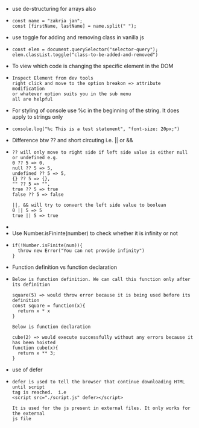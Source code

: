 - use de-structuring for arrays also
- ```
  const name = "zakria jan";
  const [firstName, lastName] = name.split(" ");
  ```
- use toggle for adding and removing class in vanilla js
- ```
  const elem = document.querySelector("selector-query");
  elem.classList.toggle("class-to-be-added-and-removed")
  ```
- To view which code is changing the specific element in the DOM
- ```
  Inspect Element from dev tools
  right click and move to the option breakon => attribute modification 
  or whatever option suits you in the sub menu
  all are helpful
  ```
- For styling of console use %c in the beginning of the string. It does apply to strings only
- ```
  console.log("%c This is a test statement", "font-size: 20px;")
  ```
- Difference btw ?? and short circuting i.e. || or &&
- ```
  ?? will only move to right side if left side value is either null or undefined e.g.
  0 ?? 5 => 0, 
  null ?? 5 => 5, 
  undefined ?? 5 => 5, 
  {} ?? 5 => {}, 
  "" ?? 5 => "",
  true ?? 5 => true
  false ?? 5 => false
  
  ||, && will try to convert the left side value to boolean
  0 || 5 => 5
  true || 5 => true
  
  ```
-
- Use Number.isFininte(number) to check whether it is infinity or not
- ```
  if(!Number.isFinite(num)){
  	throw new Error("You can not provide infinity")
  }
  ```
- Function definition vs function declaration
- ```
  Below is function definition. We can call this function only after its definition
  
  square(5) => would throw error because it is being used before its definition
  const square = function(x){
  	return x * x
  }
  
  Below is function declaration
  
  cube(2) => would execute successfully without any errors because it has been hoisted
  function cube(x){
  	return x ** 3;
  }
  ```
- use of defer
- ```
  defer is used to tell the browser that continue downloading HTML until script 
  tag is reached.  i.e
  <script src="./script.js" defer></script>
  
  It is used for the js present in external files. It only works for the external 
  js file
  ```